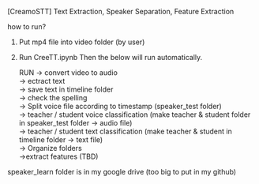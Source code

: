 [CreamoSTT]
Text Extraction, Speaker Separation, Feature Extraction

how to run?
1. Put mp4 file into video folder (by user)
2. Run CreeTT.ipynb
   Then the below will run automatically.

   RUN
	-> convert video to audio   
	-> ectract text   
	-> save text in timeline folder   
	-> check the spelling   
	-> Split voice file according to timestamp (speaker_test folder)   
	-> teacher / student voice classification (make teacher & student folder in speaker_test folder -> audio file)   
	-> teacher / student text classification (make teacher & student in timeline folder -> text file)   
	-> Organize folders   
   ->extract features (TBD)   
     
speaker_learn folder is in my google drive (too big to put in my github)
